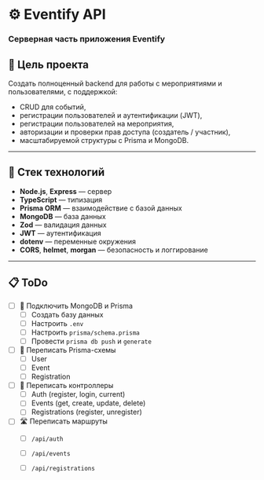 # ⚙️ Eventify API

### Серверная часть приложения Eventify

## 🎯 Цель проекта

Создать полноценный backend для работы с мероприятиями и пользователями, с поддержкой:
- CRUD для событий,
- регистрации пользователей и аутентификации (JWT),
- регистрации пользователей на мероприятия,
- авторизации и проверки прав доступа (создатель / участник),
- масштабируемой структуры с Prisma и MongoDB.

---

## 🧩 Стек технологий

- **Node.js**, **Express** — сервер
- **TypeScript** — типизация
- **Prisma ORM** — взаимодействие с базой данных
- **MongoDB** — база данных
- **Zod** — валидация данных
- **JWT** — аутентификация
- **dotenv** — переменные окружения
- **CORS**, **helmet**, **morgan** — безопасность и логгирование

---

## 📋 ToDo

- [ ] 🔌 Подключить MongoDB и Prisma
  - [ ] Создать базу данных
  - [ ] Настроить `.env`
  - [ ] Настроить `prisma/schema.prisma`
  - [ ] Провести `prisma db push` и `generate`

- [ ] 🧱 Переписать Prisma-схемы
  - [ ] User
  - [ ] Event
  - [ ] Registration

- [ ] 🧠 Переписать контроллеры
  - [ ] Auth (register, login, current)
  - [ ] Events (get, create, update, delete)
  - [ ] Registrations (register, unregister)

- [ ] 🛣️ Переписать маршруты
  - [ ] `/api/auth`
  - [ ] `/api/events`
  - [ ] `/api/registrations`


